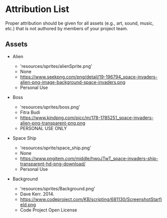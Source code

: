 # Attribution List

Proper attribution should be given for all assets (e.g., art, sound, music, etc.) that is not
authored by members of your project team.

## Assets

* Alien
  - 'resources/sprites/alienSprite.png'
  - None
  - https://www.seekpng.com/png/detail/19-196794_space-invaders-alien-png-image-background-space-invaders.png
  - Personal Use

* Boss
  - 'resources/sprites/boss.png'
  - Fitra Budi
  - https://www.kindpng.com/picc/m/178-1785251_space-invaders-alien-png-transparent-png.png
  - PERSONAL USE ONLY


* Space Ship
  - 'resources/sprite/space_ship.png'
  - None
  - https://www.pngitem.com/middle/hwoJTwT_space-invaders-ship-transparent-hd-png-download/
  - Personal Use

* Background
  - 'resources/sprites/Background.png'
  - Dave Kerr. 2014.
  - https://www.codeproject.com/KB/scripting/681130/ScreenshotStarfield.png
  - Code Project Open License
